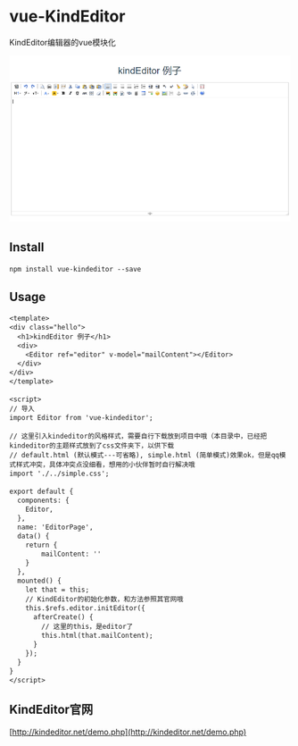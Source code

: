 # vue-KindEditor

KindEditor编辑器的vue模块化

![效果](/examples/assets/editorImg.png "Title")

## Install
`npm install vue-kindeditor --save`

## Usage
```
<template>
<div class="hello">
  <h1>kindEditor 例子</h1>
  <div>
    <Editor ref="editor" v-model="mailContent"></Editor>
  </div>
</div>
</template>

<script>
// 导入
import Editor from 'vue-kindeditor';

// 这里引入kindeditor的风格样式，需要自行下载放到项目中哦（本目录中，已经把kindeditor的主题样式放到了css文件夹下，以供下载
// default.html (默认模式---可省略), simple.html (简单模式)效果ok，但是qq模式样式冲突，具体冲突点没细看，想用的小伙伴暂时自行解决哦
import './../simple.css';

export default {
  components: {
    Editor,
  },
  name: 'EditorPage',
  data() {
    return {
        mailContent: ''
    }
  },
  mounted() {
	let that = this;
    // KindEditor的初始化参数，和方法参照其官网哦
    this.$refs.editor.initEditor({
      afterCreate() {
        // 这里的this，是editor了
        this.html(that.mailContent);
      }
    });
  }
}
</script>
```
## KindEditor官网
[http://kindeditor.net/demo.php](http://kindeditor.net/demo.php)
